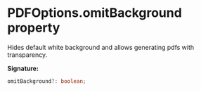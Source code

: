 # PDFOptions.omitBackground property

Hides default white background and allows generating pdfs with transparency.

**Signature:**

```typescript
omitBackground?: boolean;
```
